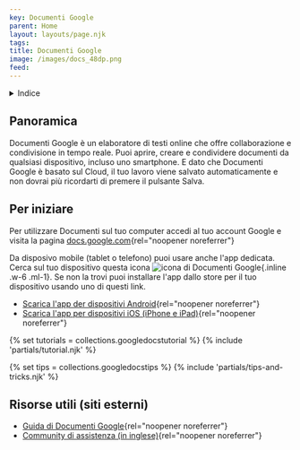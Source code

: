 ```yaml
---
key: Documenti Google
parent: Home
layout: layouts/page.njk
tags:
title: Documenti Google
image: /images/docs_48dp.png
feed:
---
```

<details>
<summary>
Indice
</summary>

<nav>

- [Panoramica](#panoramica)
- [Per iniziare](#per-iniziare)
{% if collections.googledocstutorial.length %}
- [Tutorial](#tutorial)
{% endif %}
{% if collections.googledocstips.length %}
- [Tips and tricks](#tips-and-tricks)
{% endif %}
- [Risorse utili](<#risorse-utili-(siti-esterni)>)

</nav>
</details>

## Panoramica

Documenti Google è un elaboratore di testi online che offre collaborazione e condivisione in tempo reale. Puoi aprire, creare e condividere documenti da qualsiasi dispositivo, incluso uno smartphone. E dato che Documenti Google è basato sul Cloud, il tuo lavoro viene salvato automaticamente e non dovrai più ricordarti di premere il pulsante Salva.

## Per iniziare

Per utilizzare Documenti sul tuo computer accedi al tuo account Google e visita la pagina [docs.google.com](https://docs.google.com){rel="noopener noreferrer"}

Da disposivo mobile (tablet o telefono) puoi usare anche l'app dedicata. Cerca sul tuo dispositivo questa icona ![icona di Documenti Google]({{image}}){.inline .w-6 .ml-1}. Se non la trovi puoi installare l'app dallo store per il tuo dispositivo usando uno di questi link.

- [Scarica l'app der dispositivi Android](https://play.google.com/store/apps/details?id=com.google.android.apps.docs.editors.docs){rel="noopener noreferrer"}
- [Scarica l'app per dispositivi iOS (iPhone e iPad)](https://itunes.apple.com/app/apple-store/id842842640){rel="noopener noreferrer"}

{% set tutorials = collections.googledocstutorial %}
{% include 'partials/tutorial.njk' %}

{% set tips = collections.googledocstips %}
{% include 'partials/tips-and-tricks.njk' %}

## Risorse utili (siti esterni)

- [Guida di Documenti Google](https://support.google.com/docs/topic/9046002){rel="noopener noreferrer"}
- [Community di assistenza (in inglese)](https://support.google.com/docs/community){rel="noopener noreferrer"}
